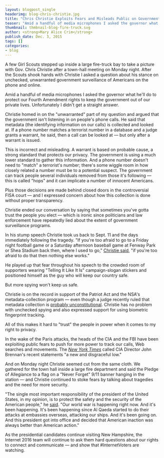 ```yaml
---
layout: blogpost_single
headerimg: blog-chris-christie.jpg
title: "Chris Christie Exploits Fears and Misleads Public on Government Spying"
teaser: "Amid a handful of media microphones I asked the governor what he'll do to protect our Fourth Amendment rights to keep the government out of our private lives. Unfortunately I didn't get a straight answer."
thumbnail: thmbnail-blog-fire-truck.svg
author: <strong>Mary Alice Crim</strong>
publish_date: Dec. 3, 2015
tags: []
categories:
- blog
---
```

A few Girl Scouts stepped up inside a large fire-truck bay to take a picture with Gov. Chris Christie after a town-hall meeting on Monday night. After the Scouts shook hands with Christie I asked a question about his stance on unchecked, unwarranted government surveillance of Americans on the phone and online. 

Amid a handful of media microphones I asked the governor what he'll do to protect our Fourth Amendment rights to keep the government out of our private lives. Unfortunately I didn't get a straight answer.

Christie homed in on the "unwarranted" part of my question and argued that the government isn't listening in on people's phone calls. He said that metadata (the identifying information on our calls) is collected and looked at. If a phone number matches a terrorist number in a database and a judge grants a warrant, he said, then a call can be looked at — but only after a warrant is issued. 

This is incorrect and misleading. A warrant is based on probable cause, a strong standard that protects our privacy. The government is using a much lower standard to gather this information. And a phone number doesn't need to "match" a terrorist's number; there's some wiggle room in how closely related a number must be to a potential suspect. The government can track people several individuals removed from those it's following — this is called "hops" and it can implicate a number of innocent Americans. 

Plus those decisions are made behind closed doors in the controversial FISA court — and I expressed concern about how this collection is done without proper transparency.

Christie ended our conversation by saying that sometimes you've gotta trust the people you elect — which is ironic since politicians and law enforcement have repeatedly lied about the extent of government surveillance programs. 

In his stump speech Christie took us back to Sept. 11 and the days immediately following the tragedy. "If you're too afraid to go to a Friday night football game or a Saturday afternoon baseball game at Fenway Park or Shea Stadium back then, where I used to go," [Christie said](https://wamu.org/programs/all_things_considered/15/12/01/chris_christie_bets_on_new_hampshire_in_gop_presidential_race), "if you're too afraid to do that then nothing else works." 

He played up that fear throughout his speech to the crowded room of supporters wearing "Telling It Like It Is" campaign-slogan stickers and positioned himself as the guy who will keep our country safe. 

But more spying won't keep us safe.

Christie is on the record in support of the Patriot Act and the NSA's metadata-collection program — even though a judge recently ruled that metadata collection is [probably unconstitutional](http://www.nytimes.com/2015/11/10/us/politics/judge-deals-a-blow-to-nsa-phone-surveillance-program.html). Christie has no problem with unchecked spying and also expressed support for using biometric fingerprint tracking. 

All of this makes it hard to "trust" the people in power when it comes to my right to privacy. 

In the wake of the Paris attacks, the heads of the CIA and the FBI have been exploiting public fears to push for more power to track our calls, Web searches and movements. The <em>[New York Times](http://www.nytimes.com/2015/11/18/opinion/mass-surveillance-isnt-the-answer-to-fighting-terrorism.html)</em> called CIA Director John Brennan's recent statements "a new and disgraceful low." 

And on Monday night Christie seemed cut from the same cloth. We gathered for the town hall inside a large fire department and said the Pledge of Allegiance to a flag on a "Never Forget" 9/11 banner hanging in the station — and Christie continued to stoke fears by talking about tragedies and the need for more security. 

"The single most important responsibility of the president of the United States, in my opinion, is to protect the safety and the security of the American people," he [said](http://www.wnyc.org/story/christie-things-starting-come-together/). "Our world war is happening right now. And it's been happening. It's been happening since Al Qaeda started to do their attacks at embassies overseas, attacking our ships. And it's been going on. And this president got into office and decided that American inaction was always better than American action." 

As the presidential candidates continue visiting New Hampshire, the Internet 2016 team will continue to ask them hard questions about our rights to connect and communicate — and show that #InternetVoters are watching.
